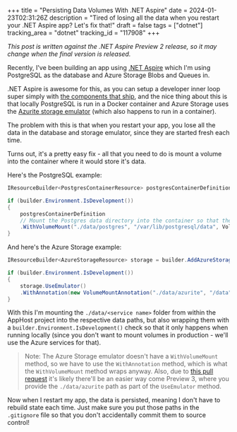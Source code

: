 +++
title = "Persisting Data Volumes With .NET Aspire"
date = 2024-01-23T02:31:26Z
description = "Tired of losing all the data when you restart your .NET Aspire app? Let's fix that!"
draft = false
tags = ["dotnet"]
tracking_area = "dotnet"
tracking_id = "117908"
+++

_This post is written against the .NET Aspire Preview 2 release, so it may change when the final version is released._

Recently, I've been building an app using [.NET Aspire](https://learn.microsoft.com/dotnet/aspire/?{{<cda>}}) which I'm using PostgreSQL as the database and Azure Storage Blobs and Queues in.

.NET Aspire is awesome for this, as you can setup a developer inner loop super simply with [the components that ship](https://learn.microsoft.com/dotnet/aspire/fundamentals/components-overview?tabs=dotnet-cli&{{<cda>}}), and the nice thing about this is that locally PostgreSQL is run in a Docker container and Azure Storage uses the [Azurite storage emulator](https://learn.microsoft.com/azure/storage/common/storage-use-azurite?tabs=visual-studio%2Cblob-storage&{{<cda>}}) (which also happens to run in a container).

The problem with this is that when you restart your app, you lose all the data in the database and storage emulator, since they are started fresh each time.

Turns out, it's a pretty easy fix - all that you need to do is mount a volume into the container where it would store it's data.

Here's the PostgreSQL example:

```csharp
IResourceBuilder<PostgresContainerResource> postgresContainerDefinition = builder.AddPostgresContainer();

if (builder.Environment.IsDevelopment())
{
    postgresContainerDefinition
    // Mount the Postgres data directory into the container so that the database is persisted
    .WithVolumeMount("./data/postgres", "/var/lib/postgresql/data", VolumeMountType.Bind);
}
```

And here's the Azure Storage example:

```csharp
IResourceBuilder<AzureStorageResource> storage = builder.AddAzureStorage("azure-storage");

if (builder.Environment.IsDevelopment())
{
    storage.UseEmulator()
    .WithAnnotation(new VolumeMountAnnotation("./data/azurite", "/data", VolumeMountType.Bind));
}
```

With this I'm mounting the `./data/<service name>` folder from within the AppHost project into the respective data paths, but also wrapping them with a `builder.Environment.IsDevelopment()` check so that it only happens when running locally (since you don't want to mount volumes in production - we'll use the Azure services for that).

> Note: The Azure Storage emulator doesn't have a `WithVolumeMount` method, so we have to use the `WithAnnotation` method, which is what the `WithVolumeMount` method wraps anyway. Also, due to [this pull request](https://github.com/dotnet/aspire/pull/1631) it's likely there'll be an easier way come Preview 3, where you provide the `./data/azurite` path as part of the `UseEmulator` method.

Now when I restart my app, the data is persisted, meaning I don't have to rebuild state each time. Just make sure you put those paths in the `.gitignore` file so that you don't accidentally commit them to source control!
